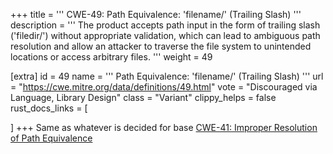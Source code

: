 +++
title = '''
CWE-49: Path Equivalence: 'filename/' (Trailing Slash)
'''
description	= '''
The product accepts path input in the form of trailing slash ('filedir/') without appropriate validation, which can lead to ambiguous path resolution and allow an attacker to traverse the file system to unintended locations or access arbitrary files.
'''
weight = 49

[extra]
id = 49
name = '''
Path Equivalence: 'filename/' (Trailing Slash)
'''
url = "https://cwe.mitre.org/data/definitions/49.html"
vote = "Discouraged via Language, Library Design"
class = "Variant"
clippy_helps = false
rust_docs_links = [

]
+++
Same as whatever is decided for base [CWE-41: Improper Resolution of Path Equivalence](rust-are-we-secure-yet/cwes/cwe-41)
